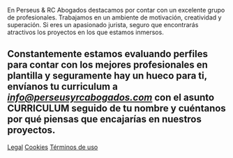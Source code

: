 En Perseus & RC Abogados destacamos por contar con un excelente grupo de profesionales. Trabajamos en un ambiente de motivación, creatividad y superación. Si eres un apasionado jurista, seguro que encontrarás atractivos los proyectos en los que estamos inmersos.

Constantemente estamos evaluando perfiles para contar con los mejores profesionales en plantilla y seguramente hay un hueco para ti, envíanos tu curriculum a ***info@perseusyrcabogados.com*** con el asunto CURRICULUM seguido de tu nombre y cuéntanos por qué piensas que encajarías en nuestros proyectos.
----------------------------------------------------------------------------------------------------------------------------------------
[Legal](https://perseusyrcabogados.com/legal.html "Legal")
[Cookies](https://perseusyrcabogados.com/cookies.html "Cookies")
[Términos de uso](https://perseusyrcabogados.com/terminos.html "Términos de uso")
